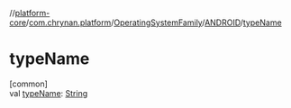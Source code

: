 //[platform-core](../../../../index.md)/[com.chrynan.platform](../../index.md)/[OperatingSystemFamily](../index.md)/[ANDROID](index.md)/[typeName](type-name.md)

# typeName

[common]\
val [typeName](type-name.md): [String](https://kotlinlang.org/api/latest/jvm/stdlib/kotlin/-string/index.html)
